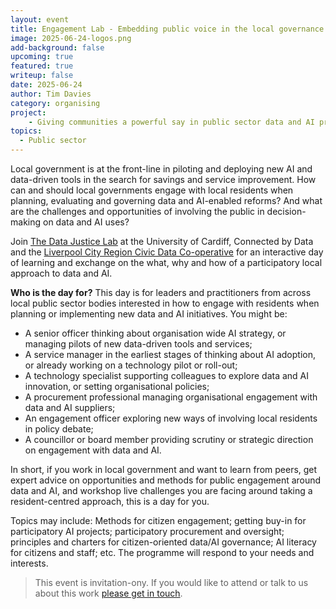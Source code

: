 ```yaml
---
layout: event
title: Engagement Lab - Embedding public voice in the local governance of data and AI innovation
image: 2025-06-24-logos.png
add-background: false
upcoming: true
featured: true
writeup: false
date: 2025-06-24
author: Tim Davies
category: organising
project: 
    - Giving communities a powerful say in public sector data and AI projects
topics:
  - Public sector
---
```


Local government is at the front-line in piloting and deploying new AI and data-driven tools in the search for savings and service improvement. How can and should local governments engage with local residents when planning, evaluating and governing data and AI-enabled reforms? And what are the challenges and opportunities of involving the public in decision-making on data and AI uses?

<!--more-->

Join [The Data Justice Lab](https://datajusticelab.org/) at the University of Cardiff, Connected by Data and the [Liverpool City Region Civic Data Co-operative](https://civicdatacooperative.com/) for an interactive day of learning and exchange on the what, why and how of a participatory local approach to data and AI. 

**Who is the day for?**
This day is for leaders and practitioners from across local public sector bodies interested in how to engage with residents when planning or implementing new data and AI initiatives. You might be:

* A senior officer thinking about organisation wide AI strategy, or managing pilots of new data-driven tools and services;
* A service manager in the earliest stages of thinking about AI adoption, or already working on a technology pilot or roll-out;
* A technology specialist supporting colleagues to explore data and AI innovation, or setting organisational policies;
* A procurement professional managing organisational engagement with data and AI suppliers;
* An engagement officer exploring new ways of involving local residents in policy debate;
* A councillor or board member providing scrutiny or strategic direction on engagement with data and AI.

In short, if you work in local government and want to learn from peers, get expert advice on opportunities and methods for public engagement around data and AI, and workshop live challenges you are facing around taking a resident-centred approach, this is a day for you. 

Topics may include: Methods for citizen engagement; getting buy-in for participatory AI projects; participatory procurement and oversight; principles and charters for citizen-oriented data/AI governance; AI literacy for citizens and staff; etc. The programme will respond to your needs and interests. 

> This event is invitation-ony. If you would like to attend or talk to us about this work  [please get in touch](mailto:tim@connectedbydata.org).